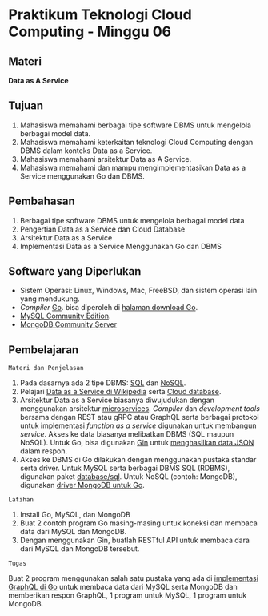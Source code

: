 # Praktikum Teknologi Cloud Computing - Minggu 06

## Materi

**Data as A Service**

## Tujuan

1.  Mahasiswa memahami berbagai tipe software DBMS untuk mengelola berbagai model data.
2.  Mahasiswa memahami keterkaitan teknologi Cloud Computing dengan DBMS dalam konteks Data as a Service.
3.  Mahasiswa memahami arsitektur Data as A Service.
4.  Mahasiswa memahami dan mampu mengimplementasikan Data as a Service menggunakan Go dan DBMS.

## Pembahasan

1.  Berbagai tipe software DBMS untuk mengelola berbagai model data
2.  Pengertian Data as a Service dan Cloud Database
3.  Arsitektur Data as a Service
5.  Implementasi Data as a Service Menggunakan Go dan DBMS

## Software yang Diperlukan

* Sistem Operasi: Linux, Windows, Mac, FreeBSD, dan sistem operasi lain yang mendukung. 
* *Compiler* [Go](https://golang.org/). bisa diperoleh di [halaman download Go](https://golang.org/dl/). 
* [MySQL Community Edition](https://www.mysql.com/products/community/).
* [MongoDB Community Server](https://www.mongodb.com/download-center/community)

## Pembelajaran

```
Materi dan Penjelasan
```

1.  Pada dasarnya ada 2 tipe DBMS: [SQL](https://en.m.wikipedia.org/wiki/SQL) dan [NoSQL](https://en.wikipedia.org/wiki/NoSQL).
2.  Pelajari [Data as a Service di Wikipedia](https://en.wikipedia.org/wiki/Data_as_a_service) serta [Cloud database](https://en.wikipedia.org/wiki/Cloud_database).
3.  Arsitektur Data as a Service biasanya diwujudukan dengan menggunakan arsitektur [microservices](https://microservices.io/). *Compiler* dan *development tools* bersama dengan REST atau gRPC atau GraphQL serta berbagai protokol untuk implementasi *function as a service* digunakan untuk membangun *service*. Akses ke data biasanya melibatkan DBMS (SQL maupun NoSQL). Untuk Go, bisa digunakan [Gin](https://github.com/gin-gonic/gin) untuk [menghasilkan data JSON](https://github.com/gin-gonic/gin#api-examples) dalam respon.
4.  Akses ke DBMS di Go dilakukan dengan menggunakan pustaka standar serta driver. Untuk MySQL serta berbagai DBMS SQL (RDBMS), digunakan paket [database/sql](http://go-database-sql.org/). Untuk NoSQL (contoh: MongoDB), digunakan [driver MongoDB untuk Go](https://github.com/mongodb/mongo-go-driver).

```
Latihan
```

1.  Install Go, MySQL, dan MongoDB
2.  Buat 2 contoh program Go masing-masing untuk koneksi dan membaca data dari MySQL dan MongoDB.
3.  Dengan menggunakan Gin, buatlah RESTful API untuk membaca dara dari MySQL dan MongoDB tersebut.

```
Tugas
```

Buat 2 program menggunakan salah satu pustaka yang ada di [implementasi GraphQL di Go](https://graphql.org/code/#go) untuk membaca data dari MySQL serta MongoDB dan memberikan respon GraphQL, 1 program untuk MySQL, 1 program untuk MongoDB.


